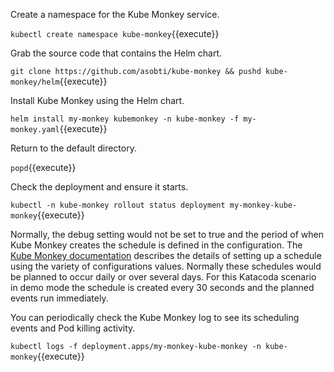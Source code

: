 Create a namespace for the Kube Monkey service.

`kubectl create namespace kube-monkey`{{execute}}

Grab the source code that contains the Helm chart.

`git clone https://github.com/asobti/kube-monkey && pushd kube-monkey/helm`{{execute}}

Install Kube Monkey using the Helm chart.

`helm install my-monkey kubemonkey -n kube-monkey -f my-monkey.yaml`{{execute}}

Return to the default directory.

`popd`{{execute}}

Check the deployment and ensure it starts.

`kubectl -n kube-monkey rollout status deployment my-monkey-kube-monkey`{{execute}}

Normally, the debug setting would not be set to true and the period of when Kube Monkey creates the schedule is defined in the configuration. The [Kube Monkey documentation](https://github.com/asobti/kube-monkey#configuring) describes the details of setting up a schedule using the variety of configurations values. Normally these schedules would be planned to occur daily or over several days. For this Katacoda scenario in demo mode the schedule is created every 30 seconds and the planned events run immediately.

You can periodically check the Kube Monkey log to see its scheduling events and Pod killing activity.

`kubectl logs -f deployment.apps/my-monkey-kube-monkey -n kube-monkey`{{execute}}
